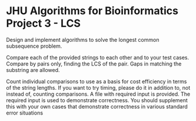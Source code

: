 # JHU Algorithms for Bioinformatics Project 3 - LCS
Design and implement algorithms to solve the longest common subsequence problem.

Compare each of the provided strings to each other and to your test cases. Compare by pairs
only, finding the LCS of the pair. Gaps in matching the substring are allowed.

Count individual comparisons to use as a basis for cost efficiency in terms of the string lengths. If you
want to try timing, please do it in addition to, not instead of, counting comparisons.
A file with required input is provided. The required input is used to demonstrate correctness. You
should supplement this with your own cases that demonstrate correctness in various standard error
situations
